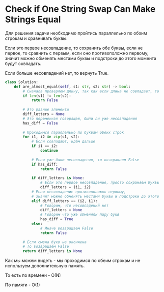 # Check if One String Swap Can Make Strings Equal

Для решения задачи необходимо пройтись параллельно по обоим строкам и сравнивать буквы.

Если это первое несовпадение, то сохранить обе буквы, если не первое, то сравнить с первым, если оно противоположно первому, значит можно обменять местами буквы и подстроки до этого момента будут совпадать.

Если больше несовпадений нет, то вернуть True.

```python
class Solution:
    def are_almost_equal(self, s1: str, s2: str) -> bool:
        # Сначала проверяем длину, так как если длина не совпадает, то смысла проверять нет
        if len(s1) != len(s2):
            return False
        
        # Это разные элементы
        diff_letters = None
        # Это переменная говорящая, были ли уже несовпадения
        has_diff = False
        
        # Проходимся параллельно по буквам обеих строк
        for i1, i2 in zip(s1, s2):
            # Если совпадают, идём дальше
            if i1 == i2:
                continue
                
            # Если уже были несовпадения, то возвращаем False
            if has_diff:
                return False
        
            if diff_letters is None:
                # Если это первое несовпадение, просто сохраняем буквы
                diff_letters = (i1, i2)
            # Если несовпадение противоположно первому, 
            # значит можно обменять местами буквы и подстроки до этого момента будут совпадать
            elif diff_letters == (i2, i1):
                # Говорим, что несовпадений нет
                diff_letters = None
                # Говорим что уже обменяли пару букв
                has_diff = True
            else:
                # Иначе возвращаем False
                return False
            
        # Если смена букв не окончена
        # То возвращаем False
        return diff_letters is None
```

Как мы можем видеть - мы проходимся по обеим строкам и не используем дополнительную память.

То есть по времени - O(N)

По памяти - O(1)